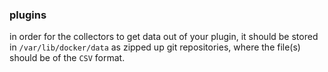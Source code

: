 ### plugins

in order for the collectors to get data out of your plugin, it should be stored in `/var/lib/docker/data` as zipped up git repositories, where the file(s) should be of the `CSV` format.
